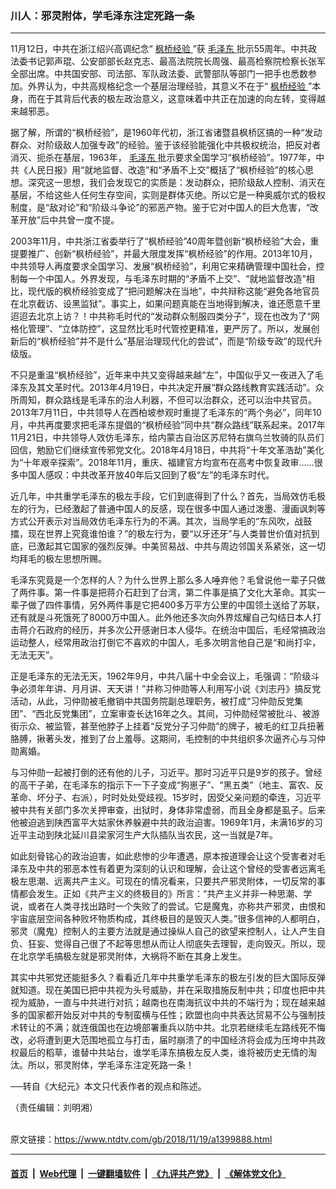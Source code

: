 ### 川人：邪灵附体，学毛泽东注定死路一条
------------------------

<div class="post_content">
 <p>
  11月12日，中共在浙江绍兴高调纪念“
  <a href="https://www.ntdtv.com/gb/枫桥经验.htm">
   枫桥经验
  </a>
  ”获
  <a href="https://www.ntdtv.com/gb/毛泽东.htm">
   毛泽东
  </a>
  批示55周年。中共政法委书记郭声琨、公安部部长赵克志、最高法院院长周强、最高检察院检察长张军全部出席。中共国安部、司法部、军队政法委、武警部队等部门一把手也悉数参加。外界认为，中共高规格纪念一个基层治理经验，其意义不在于“
  <a href="https://www.ntdtv.com/gb/枫桥经验.htm">
   枫桥经验
  </a>
  ”本身，而在于其背后代表的极左政治意义，这意味着中共正在加速的向左转，变得越来越邪恶。
 </p>
 <p>
  据了解，所谓的“枫桥经验”，是1960年代初，浙江省诸暨县枫桥区搞的一种“发动群众、对阶级敌人加强专政”的经验。鉴于该经验能强化中共极权统治，把反对者消灭、扼杀在基层，1963年，
  <a href="https://www.ntdtv.com/gb/毛泽东.htm">
   毛泽东
  </a>
  批示要求全国学习“枫桥经验”。1977年，中共《人民日报》用“就地监督、改造”和“矛盾不上交”概括了“枫桥经验”的核心思想。深究这一思想，我们会发现它的实质是：发动群众，把阶级敌人控制、消灭在基层，不给这些人任何生存空间，实则是群体灭绝。所以它是一种奥威尔式的极权制度，是“敌对论”和“阶级斗争论”的邪恶产物。鉴于它对中国人的巨大危害，“改革开放”后中共曾一度不提。
 </p>
 <p>
  2003年11月，中共浙江省委举行了“枫桥经验”40周年暨创新“枫桥经验”大会，重提要推广、创新“枫桥经验”，并最大限度发挥“枫桥经验”的作用。2013年10月，中共领导人再度要求全国学习、发展“枫桥经验”，利用它来精确管理中国社会，控制每一个中国人。外界发现，与毛泽东时期的“矛盾不上交”、“就地监督改造”相比，现代版的枫桥经验变成了“把问题解决在当地”，中共辩称这能“避免各地官员在北京截访、设黑监狱”。事实上，如果问题真能在当地得到解决，谁还愿意千里迢迢去北京上访？！中共称毛时代的“发动群众制服四类分子”，现在也改为了“网格化管理”、“立体防控”，这显然比毛时代管控更精准，更严厉了。所以，发展创新后的“枫桥经验”并不是什么“基层治理现代化的尝试”，而是“阶级专政”的现代升级版。
 </p>
 <p>
  不只是重温“枫桥经验”，近年来中共又变得越来越“左”，中国似乎又一夜进入了毛泽东及其文革时代。2013年4月19日，中共决定开展“群众路线教育实践活动”。众所周知，群众路线是毛泽东的治人利器，不但可以治群众，还可以治中共官员。2013年7月11日，中共领导人在西柏坡参观时重提了毛泽东的“两个务必”，同年10月，中共再度要求把毛泽东提倡的“枫桥经验”同中共“群众路线”联系起来。2017年11月21日，中共领导人效仿毛泽东，给内蒙古自治区苏尼特右旗乌兰牧骑的队员们回信，勉励它们继续宣传邪党文化。2018年4月18日，中共将“十年文革浩劫”美化为“十年艰辛探索”。2018年11月，重庆、福建官方均宣布在高考中恢复政审……很多中国人感叹：中共改革开放40年后又回到了极“左”的毛泽东时代。
 </p>
 <p>
  近几年，中共重学毛泽东的极左手段，它们到底得到了什么？首先，当局效仿毛极左的行为，已经激起了普通中国人的反感，现在很多中国人通过泼墨、漫画讽刺等方式公开表示对当局效仿毛泽东行为的不满。其次，当局学毛的“东风吹，战鼓擂，现在世界上究竟谁怕谁？”的极左行为，要“以牙还牙”与人类普世价值对抗到底，已激起其它国家的强烈反弹。中美贸易战、中共与周边邻国关系紧张，这一切均拜毛的极左思想所赐。
 </p>
 <p>
  毛泽东究竟是一个怎样的人？为什么世界上那么多人唾弃他？毛曾说他一辈子只做了两件事。第一件事是把蒋介石赶到了台湾，第二件事是搞了文化大革命。其实一辈子做了四件事情，另外两件事是它把400多万平方公里的中国领土送给了苏联，还有就是斗死饿死了8000万中国人。此外他还多次向外界炫耀自己勾结日本人打击蒋介石政府的经历，并多次公开感谢日本人侵华。在统治中国后，毛经常搞政治运动整人，经常用政治打倒它不喜欢的中国人，毛多次明言他自己是“和尚打伞，无法无天”。
 </p>
 <p>
  正是毛泽东的无法无天，1962年9月，中共八届十中全会议上，毛强调：“阶级斗争必须年年讲、月月讲、天天讲！”并称习仲勋等人利用写小说《刘志丹》搞反党活动，从此，习仲勋被毛撤销中共国务院副总理职务，被打成“习仲勋反党集团”、“西北反党集团”，立案审查长达16年之久。其间，习仲勋经常被批斗、被游街示众、被监管，甚至他脖子上挂着“反党分子习仲勋”的牌子，被毛的红卫兵扭著胳膊，揪著头发，推到了台上羞辱。这期间，毛控制的中共组织多次逼齐心与习仲勋离婚。
 </p>
 <p>
  与习仲勋一起被打倒的还有他的儿子，习近平。那时习近平只是9岁的孩子。曾经的高干子弟，在毛泽东的指示下一下子变成“狗崽子”、“黑五类”（地主、富农、反革命、坏分子、右派），时时处处受歧视。15岁时，因受父亲问题的牵连，习近平被中共有关部门多次关押审查，出狱时，身体非常虚弱，而且全身都是虱子。后来他被迫逃到陕西富平大姑家休养躲避中共的政治迫害。1969年1月，未满16岁的习近平主动到陕北延川县梁家河生产大队插队当农民，这一当就是7年。
 </p>
 <p>
  如此刻骨铭心的政治迫害，如此悲惨的少年遭遇，原本按道理会让这个受害者对毛泽东及中共的邪恶本性有着更为深刻的认识和理解，会让这个曾经的受害者远离毛极左思潮、远离共产主义。可现在的情况看来，只要共产邪灵附体，一切反常的事情都会发生。正如《共产主义的终极目的》所言：“共产主义并非一种思潮、学说，或者在人类寻找出路时一个失败了的尝试。它是魔鬼，亦称共产邪灵，由恨和宇宙底层空间各种败坏物质构成，其终极目的是毁灭人类。”很多信神的人都明白，邪灵（魔鬼）控制人的主要方法就是通过操纵人自己的欲望来控制人，让人产生自负、狂妄、觉得自己很了不起等思想从而让人彻底失去理智，走向毁灭。所以，现在北京学毛搞极左就是邪灵附体，大祸将不断在其身上发生。
 </p>
 <p>
  其实中共邪党还能挺多久？看看近几年中共重学毛泽东的极左引发的巨大国际反弹就知道。现在美国已把中共视为头号威胁，并在采取措施反制中共；印度也把中共视为威胁，一直与中共进行对抗；越南也在南海抗议中共的不端行为；现在越来越多的国家都开始反对中共的专制蛮横与任性；欧盟也向中共表达贸易不公与强制技术转让的不满；就连俄国也在边境部署重兵以防中共。北京若继续毛左路线死不悔改，必将遭到更大范围地孤立与打击，届时崩溃了的中国经济将会成为压垮中共政权最后的稻草，谁替中共站台，谁学毛泽东搞极左反人类，谁将被历史无情的淘汰。所以，邪灵附体，学毛泽东注定死路一条！
 </p>
 <p>
  ──转自《大纪元》本文只代表作者的观点和陈述。
 </p>
 <p>
  （责任编辑：刘明湘）
 </p>
 <div class="single_ad">
 </div>
</div>

<br/>原文链接：https://www.ntdtv.com/gb/2018/11/19/a1399888.html


------------------------
#### [首页](https://github.com/gfw-breaker/banned-news/blob/master/README.md) &nbsp;|&nbsp; [Web代理](https://github.com/labour-camp/helloworld) &nbsp;|&nbsp; [一键翻墙软件](https://github.com/gfw-breaker/nogfw/blob/master/README.md) &nbsp;|&nbsp; [《九评共产党》](https://github.com/gfw-breaker/9ping.md/blob/master/README.md#九评之一评共产党是什么) &nbsp;|&nbsp; [《解体党文化》](https://github.com/gfw-breaker/jtdwh.md/blob/master/README.md#绪论)

